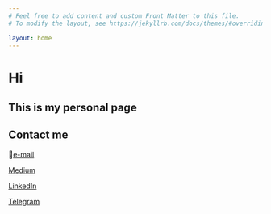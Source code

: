 ```yaml
---
# Feel free to add content and custom Front Matter to this file.
# To modify the layout, see https://jekyllrb.com/docs/themes/#overriding-theme-defaults

layout: home
---
```



# __Hi__ 
## This is my personal page

## Contact me
:e-mail:[e-mail](mailto:kirya522@gmail.com)

[Medium](https://kirya522.medium.com/)

[LinkedIn](https://www.linkedin.com/in/kirill-grischuk/)

[Telegram](https://t.me/kirill_grischuk)
